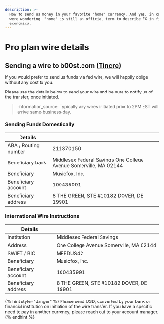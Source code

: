 ```yaml
---
description: >-
  How to send us money in your favorite "home" currency. And yes, in case you
  were wondering, "home" is still an official term to describe FX in financial
  economics.
---
```


# Pro plan wire details

## Sending a wire to b00st.com ([Tincre](https://tincre.com))

If you would prefer to send us funds via fed wire, we will happily oblige without any cost to you.

Please use the details below to send your wire and be sure to notify us of the transfer, once initiated.

> :information\_source: Typically any wires initiated prior to 2PM EST will arrive same-business-day.

### Sending Funds Domestically

| Details              |                                                                   |
| -------------------- | ----------------------------------------------------------------- |
| ABA / Routing number | 211370150                                                         |
| Beneficiary bank     | Middlesex Federal Savings One College Avenue Somerville, MA 02144 |
| Beneficiary          | Musicfox, Inc.                                                    |
| Beneficiary account  | 100435991                                                         |
| Beneficiary address  | 8 THE GREEN, STE #10182 DOVER, DE 19901                           |

### International Wire Instructions

| Details             |                                         |
| ------------------- | --------------------------------------- |
| Institution         | Middlesex Federal Savings               |
| Address             | One College Avenue Somerville, MA 02144 |
| SWIFT / BIC         | MFEDUS42                                |
| Beneficiary         | Musicfox, Inc.                          |
| Beneficiary account | 100435991                               |
| Beneficiary address | 8 THE GREEN, STE #10182 DOVER, DE 19901 |

{% hint style="danger" %}
Please send USD, converted by your bank or financial institution on initiation of the wire transfer. If you have a specific need to pay in another currency, please reach out to your account manager.
{% endhint %}
